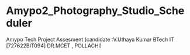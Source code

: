 # Amypo2_Photography_Studio_Scheduler
Amypo Tech Project Assesment (candidate :V.Uthaya Kumar BTech
 IT [727622BIT094] 
  DR.MCET , POLLACHI) 

